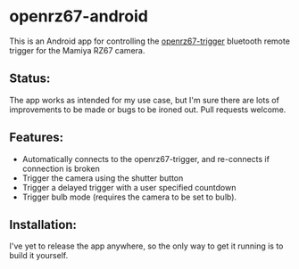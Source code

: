 # openrz67-android
This is an Android app for controlling the [openrz67-trigger](https://github.com/mhellevang/openrz67-trigger) bluetooth remote trigger for the Mamiya RZ67 camera.

## Status:
The app works as intended for my use case, but I'm sure there are lots of improvements to be made or bugs to be ironed out. Pull requests welcome.

## Features:
- Automatically connects to the openrz67-trigger, and re-connects if connection is broken
- Trigger the camera using the shutter button
- Trigger a delayed trigger with a user specified countdown
- Trigger bulb mode (requires the camera to be set to bulb).

## Installation:
I've yet to release the app anywhere, so the only way to get it running is to build it yourself. 
